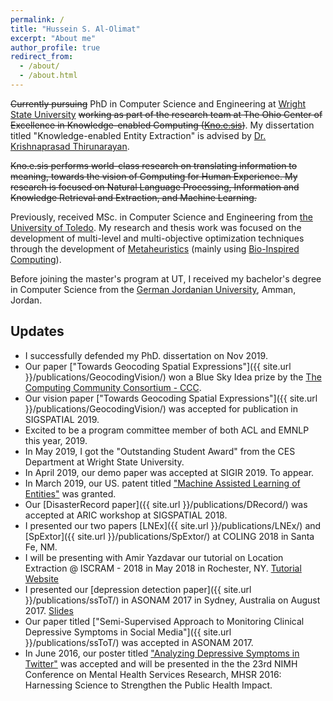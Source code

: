 ```yaml
---
permalink: /
title: "Hussein S. Al-Olimat"
excerpt: "About me"
author_profile: true
redirect_from:
  - /about/
  - /about.html
---
```


~~Currently pursuing~~ PhD in Computer Science and Engineering at [Wright State University](http://www.wright.edu/) ~~working as part of the research team at The Ohio Center of Excellence in Knowledge-enabled Computing ([Kno.e.sis](http://www.knoesis.org/))~~. My dissertation titled "Knowledge-enabled Entity Extraction" is advised by [Dr. Krishnaprasad Thirunarayan](http://knoesis.wright.edu/tkprasad/).

~~Kno.e.sis performs world-class research on translating information to meaning, towards the vision of Computing for Human Experience. My research is focused on Natural Language Processing, Information and Knowledge Retrieval and Extraction, and Machine Learning.~~

Previously, received MSc. in Computer Science and Engineering from [the University of Toledo](http://knoesis.wright.edu/tkprasad/). My research and thesis work was focused on the development of multi-level and multi-objective optimization techniques through the development of [Metaheuristics](https://en.wikipedia.org/wiki/Metaheuristic) (mainly using [Bio-Inspired Computing](https://en.wikipedia.org/wiki/Metaheuristic)).

Before joining the master's program at UT, I received my bachelor's degree in Computer Science from the [German Jordanian University](https://www.gju.edu.jo), Amman, Jordan.

## Updates

* I successfully defended my PhD. dissertation on Nov 2019.
* Our paper ["Towards Geocoding Spatial Expressions"]({{ site.url }}/publications/GeocodingVision/) won a Blue Sky Idea prize by the [The Computing Community Consortium - CCC](https://cra.org/ccc/).
* Our vision paper ["Towards Geocoding Spatial Expressions"]({{ site.url }}/publications/GeocodingVision/) was accepted for publication in SIGSPATIAL 2019.
* Excited to be a program committee member of both ACL and EMNLP this year, 2019.
* In May 2019, I got the "Outstanding Student Award" from the CES Department at Wright State University.
* In April 2019, our demo paper was accepted at SIGIR 2019. To appear.
* In March 2019, our US. patent titled ["Machine Assisted Learning of Entities"](https://patents.google.com/patent/US10242320B1/en) was granted.
* Our [DisasterRecord paper]({{ site.url }}/publications/DRecord/) was accepted at ARIC workshop at SIGSPATIAL 2018.
* I presented our two papers [LNEx]({{ site.url }}/publications/LNEx/) and [SpExtor]({{ site.url }}/publications/SpExtor/) at COLING 2018 in Santa Fe, NM.
* I will be presenting with Amir Yazdavar our tutorial on Location Extraction @ ISCRAM - 2018 in May 2018 in Rochester, NY. [Tutorial Website](https://hussein.space/geotutorial/)
* I presented our [depression detection paper]({{ site.url }}/publications/ssToT/) in ASONAM 2017 in Sydney, Australia on August 2017. [Slides](https://www.slideshare.net/knoesis/semisupervised-approach-to-monitoring-clinical-depressive-symptoms-in-social-media)
* Our paper titled ["Semi-Supervised Approach to Monitoring Clinical Depressive Symptoms in Social Media"]({{ site.url }}/publications/ssToT/) was accepted in ASONAM 2017.
* In June 2016, our poster titled ["Analyzing Depressive Symptoms in Twitter"](https://corescholar.libraries.wright.edu/cgi/viewcontent.cgi?article=2501&context=knoesis) was accepted and will be presented in the the 23rd NIMH Conference on Mental Health Services Research, MHSR 2016: Harnessing Science to Strengthen the Public Health Impact.
